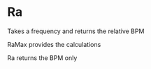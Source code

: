 # Ra
Takes a frequency and returns the relative BPM

RaMax provides the calculations

Ra returns the BPM only
